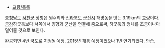   * [교량/목록](%EA%B5%90%EB%9F%89/%EB%AA%A9%EB%A1%9D.md)  

[충청남도](%EC%B6%A9%EC%B2%AD%EB%82%A8%EB%8F%84.md)
[서천군](%EC%84%9C%EC%B2%9C%EA%B5%B0.md) 장항읍 원수리와
[전라북도](%EC%A0%84%EB%9D%BC%EB%B6%81%EB%8F%84.md)
[군산시](%EA%B5%B0%EC%82%B0%EC%8B%9C.md) 해망동을 잇는 3.19km의
[교량](%EA%B5%90%EB%9F%89.md)이다. [금강](%EA%B8%88%EA%B0%95.md)하굿둑보다 서쪽에서 장항과
군산을 연결해 줌으로써, 하굿둑의 정체를 조금이나마 덜어줄 것으로 보인다.

완공되면 [4번 국도](4%EB%B2%88%20%EA%B5%AD%EB%8F%84.md)로 지정될 예정. 2015년 개통 예정이었으나
1년 연기되었다. 안습.

